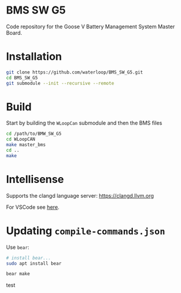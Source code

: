 # BMS SW G5

Code repository for the Goose V Battery Management System Master Board.

# Installation

```bash
git clone https://github.com/waterloop/BMS_SW_G5.git
cd BMS_SW_G5
git submodule --init --recursive --remote
```

# Build

Start by building the `WLoopCan` submodule and then the BMS files

``` bash
cd /path/to/BMW_SW_G5
cd WLoopCAN
make master_bms
cd ..
make
```

# Intellisense

Supports the clangd language server: https://clangd.llvm.org

For VSCode see [here](https://marketplace.visualstudio.com/items?itemName=llvm-vs-code-extensions.vscode-clangd).

# Updating `compile-commands.json`

Use `bear`:

```bash
# install bear...
sudo apt install bear

bear make
```

test
